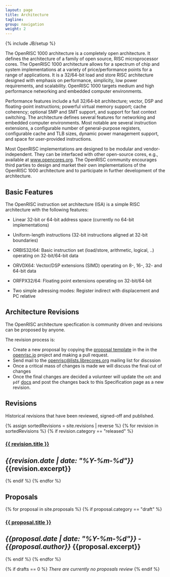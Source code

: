 ```yaml
---
layout: page
title: Architecture
tagline: 
group: navigation
weight: 2
---
```

{% include JB/setup %}

The OpenRISC 1000 architecture is a completely open architecture. It
defines the architecture of a family of open source, RISC
microprocessor cores. The OpenRISC 1000 architecture allows for a
spectrum of chip and system implementations at a variety of
price/performance points for a range of applications. It is a
32/64-bit load and store RISC architecture designed with emphasis on
performance, simplicity, low power requirements, and scalability.
OpenRISC 1000 targets medium and high performance networking and
embedded computer environments.

Performance features include a full 32/64-bit architecture; vector,
DSP and floating-point instructions; powerful virtual memory support;
cache coherency; optional SMP and SMT support, and support for fast
context switching. The architecture defines several features for
networking and embedded computer environments. Most notable are
several instruction extensions, a configurable number of
general-purpose registers, configurable cache and TLB sizes, dynamic
power management support, and space for user-provided instructions.

Most OpenRISC implementations are designed to be modular and
vendor-independent. They can be interfaced with other open-source
cores, e.g., available at www.opencores.org. The OpenRISC community
encourages third parties to design and market their own
implementations of the OpenRISC 1000 architecture and to participate
in further development of the architecture.

## Basic Features

The OpenRISC instruction set architecture (ISA) is a simple RISC
architecture with the following features:

 - Linear 32-bit or 64-bit address space (currently no 64-bit
   implementations)

 - Uniform-length instructions (32-bit instructions aligned at 32-bit
   boundaries)

 - ORBIS32/64: Basic instruction set (load/store, arithmetic, logical,
   ..) operating on 32-bit/64-bit data

 - ORVDX64: Vector/DSP extensions (SIMD) operating on 8-, 16-, 32- and
   64-bit data

 - ORFPX32/64: Floating point extensions operating on 32-bit/64-bit

 - Two simple adressing modes: Register indirect with displacement and
   PC relative

## Architecture Revisions

The OpenRISC architecture specfication is community driven and revisions
can be proposed by anyone.

The revision process is:

 - Create a new proposal by copying the [proposal template](/proposals/template) in the
   in the [openrisc.io](https://github.com/openrisc/openrisc.github.io) project and making
   a pull request.
 - Send mail to the <openrisc@lists.librecores.org> mailing list for discssion
 - Once a critical mass of changes is made we will discuss the final cut of changes
 - Once the final changes are decided a volunteer will update the `odt` and `pdf` 
   [docs](https://github.com/openrisc/doc) and post the changes back to this Specification 
   page as a new revision.

## Revisions

Historical revisions that have been reviewed, signed-off and published.

{% assign sortedRevisions = site.revisions | reverse %}
{% for revision in sortedRevisions %}
  {% if revision.category == "released" %}
### [{{ revision.title }}]({{revision.url}})
*{{revision.date | date: "%Y-%m-%d"}}*  
{{revision.excerpt}}
---
  {% endif %}
{% endfor %}

## Proposals

{% for proposal in site.proposals %}
  {% if proposal.category == "draft" %}
<!-- {% increment drafts %} -->

### [{{ proposal.title }}]({{proposal.url}})
*{{proposal.date | date: "%Y-%m-%d"}} - {{proposal.author}}*
{{proposal.excerpt}}
---
  {% endif %}
{% endfor %}

{% if drafts == 0 %}
*There are currently no proposals review*
{% endif %}

